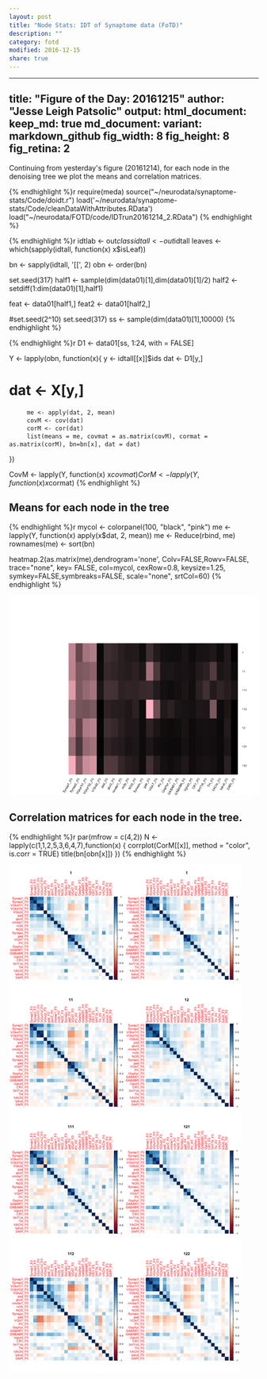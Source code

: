 ```yaml
---
layout: post
title: "Node Stats: IDT of Synaptome data (FoTD)"  
description: ""
category: fotd
modified: 2016-12-15
share: true
---
```


---
title: "Figure of the Day: 20161215"
author: "Jesse Leigh Patsolic"
output: 
  html_document:
    keep_md: true
  md_document:
      variant: markdown_github
      fig_width: 8
      fig_height: 8
      fig_retina: 2
---

Continuing from yesterday's figure (20161214), for each node in the
denoising tree we plot the means and correlation matrices. 


{% endhighlight %}r
require(meda)
source("~/neurodata/synaptome-stats/Code/doidt.r")
load('~/neurodata/synaptome-stats/Code/cleanDataWithAttributes.RData')
load("~/neurodata/FOTD/code/IDTrun20161214_2.RData")
{% endhighlight %}


{% endhighlight %}r
idtlab <- out$class
idtall <- out$idtall
leaves <- which(sapply(idtall, function(x) x$isLeaf))

bn <- sapply(idtall, '[[', 2)
obn <- order(bn)

set.seed(317)
half1 <- sample(dim(data01)[1],dim(data01)[1]/2)
half2 <- setdiff(1:dim(data01)[1],half1)

feat <- data01[half1,]
feat2 <- data01[half2,]

#set.seed(2^10)
set.seed(317)
ss <- sample(dim(data01)[1],10000)
{% endhighlight %}


{% endhighlight %}r
D1 <- data01[ss, 1:24, with = FALSE]

Y <- lapply(obn, function(x){
         y <- idtall[[x]]$ids
         dat <- D1[y,]
#         dat <- X[y,]
         me <- apply(dat, 2, mean)
         covM <- cov(dat)
         corM <- cor(dat)
         list(means = me, covmat = as.matrix(covM), cormat = as.matrix(corM), bn=bn[x], dat = dat)
})


CovM <- lapply(Y, function(x) x$covmat)
CorM <- lapply(Y, function(x) x$cormat)
{% endhighlight %}

## Means for each node in the tree


{% endhighlight %}r
mycol <- colorpanel(100, "black", "pink")
me <- lapply(Y, function(x) apply(x$dat, 2, mean))
me <- Reduce(rbind, me)
rownames(me) <- sort(bn)

heatmap.2(as.matrix(me),dendrogram='none',
          Colv=FALSE,Rowv=FALSE, trace="none", key= FALSE,
          col=mycol, cexRow=0.8, keysize=1.25,
          symkey=FALSE,symbreaks=FALSE,
          scale="none", srtCol=60)
{% endhighlight %}

![plot of chunk fotd20161215-means](../figures/fotd20161215-means-1.png)

## Correlation matrices for each node in the tree.


{% endhighlight %}r
par(mfrow = c(4,2))
N <- lapply(c(1,1,2,5,3,6,4,7),function(x) { 
             corrplot(CorM[[x]], method = "color", is.corr = TRUE)
             title(bn[obn[x]])
})
{% endhighlight %}

![plot of chunk fotd20161215-cor](../figures/fotd20161215-cor-1.png)

